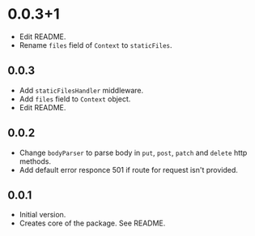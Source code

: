 # 0.0.3+1

- Edit README.
- Rename `files` field of `Context` to `staticFiles`.

## 0.0.3

- Add `staticFilesHandler` middleware.
- Add `files` field to `Context` object.
- Edit README.

## 0.0.2

- Change `bodyParser` to parse body in `put`, `post`, `patch` and `delete` http methods.
- Add default error responce 501 if route for request isn't provided.

## 0.0.1

- Initial version.
- Creates core of the package. See README.
